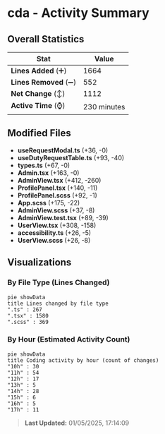 # cda - Activity Summary 

## Overall Statistics

| Stat                   | Value                                                             |
| ---------------------- | ----------------------------------------------------------------- |
| **Lines Added** (➕)   | 1664                                          |
| **Lines Removed** (➖) | 552                                        |
| **Net Change** (↕)    | 1112                |
| **Active Time** (⌚)   | 230 minutes |


## Modified Files
- **useRequestModal.ts** (+36, -0)
- **useDutyRequestTable.ts** (+93, -40)
- **types.ts** (+67, -0)
- **Admin.tsx** (+163, -0)
- **AdminView.tsx** (+412, -260)
- **ProfilePanel.tsx** (+140, -11)
- **ProfilePanel.scss** (+92, -1)
- **App.scss** (+175, -22)
- **AdminView.scss** (+37, -8)
- **AdminView.test.tsx** (+89, -39)
- **UserView.tsx** (+308, -158)
- **accessibility.ts** (+26, -5)
- **UserView.scss** (+26, -8)

## Visualizations

### By File Type (Lines Changed)

```mermaid
pie showData
title Lines changed by file type
".ts" : 267
".tsx" : 1580
".scss" : 369
```

### By Hour (Estimated Activity Count)

```mermaid
pie showData
title Coding activity by hour (count of changes)
"10h" : 30
"11h" : 54
"12h" : 17
"13h" : 5
"14h" : 28
"15h" : 6
"16h" : 5
"17h" : 11
```


> **Last Updated:** 01/05/2025, 17:14:09